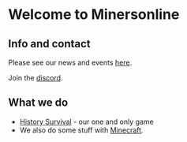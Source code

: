# Welcome to Minersonline

## Info and contact
Please see our news and events [here](/news).

Join the [discord](https://discord.gg/ybWqDAkDES).

## What we do

* [History Survival](/History_Survival/) - our one and only game
* We also do some stuff with [Minecraft](/Minecraft).
